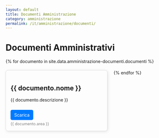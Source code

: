 ```yaml
---
layout: default
title: Documenti Amministrazione
category: amministrazione
permalink: /it/amministrazione/documenti/
---
```


<h1>Documenti Amministrativi</h1>

<div class="documenti-container">
  {% for documento in site.data.amministrazione-documenti.documenti %}
  <div class="card">
    <h2>{{ documento.nome }}</h2>
    <p>{{ documento.descrizione }}</p>
    <a href="{{ documento.link }}" class="button">Scarica</a>
    <span class="area">{{ documento.area }}</span>
  </div>
  {% endfor %}
</div>

<style>
  .documenti-container {
    display: flex;
    flex-wrap: wrap;
    gap: 20px;
  }
  .card {
    border: 1px solid #ddd;
    padding: 15px;
    border-radius: 8px;
    width: 300px;
    box-shadow: 2px 2px 10px rgba(0, 0, 0, 0.1);
  }
  .button {
    display: inline-block;
    margin-top: 10px;
    padding: 8px 12px;
    background: #007bff;
    color: white;
    text-decoration: none;
    border-radius: 5px;
  }
  .area {
    display: block;
    margin-top: 5px;
    font-size: 0.9em;
    color: gray;
  }
</style>
